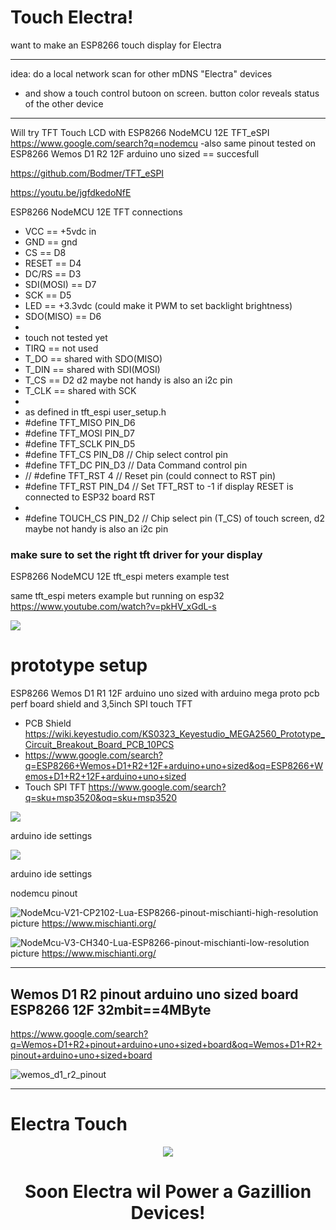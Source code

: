 # Touch Electra!

want to make an ESP8266 touch display for Electra

---

idea: do a local network scan for other mDNS "Electra" devices
- and show a touch control butoon on screen. button color reveals status of the other device

---

Will try TFT Touch LCD with ESP8266 NodeMCU 12E TFT_eSPI https://www.google.com/search?q=nodemcu
-also same pinout tested on ESP8266 Wemos D1 R2 12F arduino uno sized == succesfull 

https://github.com/Bodmer/TFT_eSPI

https://youtu.be/jgfdkedoNfE

ESP8266 NodeMCU 12E TFT connections
- VCC == +5vdc in
- GND == gnd
- CS == D8
- RESET == D4
- DC/RS == D3
- SDI(MOSI) == D7
- SCK == D5
- LED == +3.3vdc  (could make it PWM to set backlight brightness)
- SDO(MISO) == D6
-
- touch not tested yet
- TIRQ == not used
- T_DO == shared with SDO(MISO)
- T_DIN == shared with SDI(MOSI)
- T_CS == D2    d2 maybe not handy is also an i2c pin
- T_CLK == shared with SCK
-
- as defined in tft_espi user_setup.h
- #define TFT_MISO     PIN_D6
- #define TFT_MOSI     PIN_D7
- #define TFT_SCLK     PIN_D5
- #define TFT_CS       PIN_D8      // Chip select control pin
- #define TFT_DC       PIN_D3      // Data Command control pin
- // #define TFT_RST   4           // Reset pin (could connect to RST pin)
- #define TFT_RST      PIN_D4      // Set TFT_RST to -1 if display RESET is connected to ESP32 board RST
-
- #define TOUCH_CS PIN_D2           // Chip select pin (T_CS) of touch screen, d2 maybe not handy is also an i2c pin

### make sure to set the right tft driver for your display

ESP8266 NodeMCU 12E tft_espi meters example test

same tft_espi meters example but running on esp32 https://www.youtube.com/watch?v=pkHV_xGdL-s

<img src="https://github.com/ldijkman/randomnerd_esp32_wifi_manager/blob/main/ESP8266-TFT_eSPI/20220402_091959.jpg">

# prototype setup
ESP8266 Wemos D1 R1 12F arduino uno sized with arduino mega proto pcb perf board shield and 3,5inch SPI touch TFT
- PCB Shield https://wiki.keyestudio.com/KS0323_Keyestudio_MEGA2560_Prototype_Circuit_Breakout_Board_PCB_10PCS
- https://www.google.com/search?q=ESP8266+Wemos+D1+R2+12F+arduino+uno+sized&oq=ESP8266+Wemos+D1+R2+12F+arduino+uno+sized
- Touch SPI TFT https://www.google.com/search?q=sku+msp3520&oq=sku+msp3520

<img src="https://github.com/ldijkman/randomnerd_esp32_wifi_manager/blob/main/ESP8266-TFT_eSPI/20220402_135300.jpg">

arduino ide settings

<img src="https://github.com/ldijkman/randomnerd_esp32_wifi_manager/blob/main/ESP8266-TFT_eSPI/20220402_115032.jpg">

arduino ide settings

nodemcu pinout

![NodeMcu-V21-CP2102-Lua-ESP8266-pinout-mischianti-high-resolution](https://user-images.githubusercontent.com/45427770/155881391-281d12c5-810a-437b-9245-e10ef1266067.png)
picture https://www.mischianti.org/

![NodeMcu-V3-CH340-Lua-ESP8266-pinout-mischianti-low-resolution](https://user-images.githubusercontent.com/45427770/155927695-04cdb781-7502-487b-8685-b1340a4bf61a.jpg)
picture https://www.mischianti.org/

---

## Wemos D1 R2 pinout arduino uno sized board ESP8266 12F 32mbit==4MByte

https://www.google.com/search?q=Wemos+D1+R2+pinout+arduino+uno+sized+board&oq=Wemos+D1+R2+pinout+arduino+uno+sized+board

![wemos_d1_r2_pinout](https://user-images.githubusercontent.com/45427770/161381406-6ab25a4e-1d82-4d2e-8db5-e0682ff61cc4.jpg)

---

# Electra Touch

<p align="center">         
<img src="https://github.com/ldijkman/randomnerd_esp32_wifi_manager/blob/main/Electra.jpg">
</p> 
<h1><b>
<p align="center"> 
Soon Electra wil Power a Gazillion Devices! 
</p>
</b></h1>
